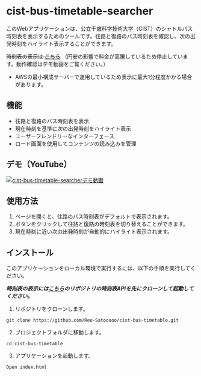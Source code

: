 # cist-bus-timetable-searcher

このWebアプリケーションは、公立千歳科学技術大学（CIST）のシャトルバス時刻表を表示するためのツールです。往路と復路のバス時刻表を確認し、次の出発時刻をハイライト表示することができます。

~~時刻表の表示は [こちら](https://reo-satooooo.github.io/cist-bus-timetable-searcher/)~~ （円安の影響で料金が高騰しているため停止しています。動作確認はデモ動画をご覧ください。）

* AWSの最小構成サーバーで運用しているため表示に最大1分程度かかる場合があります。

## 機能

- 往路と復路のバス時刻表を表示
- 現在時刻を基準に次の出発時刻をハイライト表示
- ユーザーフレンドリーなインターフェース
- ロード画面を使用してコンテンツの読み込みを管理

## デモ（YouTube）
[![cist-bus-timetable-searcherデモ動画](https://img.youtube.com/vi/hdkzigIL9_8/0.jpg)](https://www.youtube.com/watch?v=hdkzigIL9_8)

## 使用方法

1. ページを開くと、往路のバス時刻表がデフォルトで表示されます。
2. ボタンをクリックして往路と復路の時刻表を切り替えることができます。
3. 現在時刻に近い次の出発時刻が自動的にハイライト表示されます。

## インストール

このアプリケーションをローカル環境で実行するには、以下の手順を実行してください。

***時刻表の表示には[こちら](https://github.com/Reo-Satooooo/cist-bus-api)のリポジトリの時刻表APIを先にクローンして起動してください。***

1. リポジトリをクローンします。

```
git clone https://github.com/Reo-Satooooo/cist-bus-timetable.git
```

2. プロジェクトフォルダに移動します。

```
cd cist-bus-timetable
```

3. アプリケーションを起動します。
```
Open index.html
```
